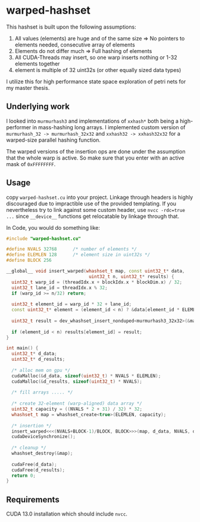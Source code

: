 # warped-hashset

This hashset is built upon the following assumptions:
1. All values (elements) are huge and of the same size => No pointers to elements needed, consecutive array of elements
2. Elements do not differ much => Full hashing of elements
4. All CUDA-Threads may insert, so one warp inserts nothing or 1-32 elements together
5. element is multiple of 32 uint32s (or other equally sized data types)

I utilize this for high performance state space exploration of petri nets for my master thesis.

## Underlying work

I looked into `murmurhash3` and implementations of `xxhash*` both being a high-performer in mass-hashing long arrays.
I implemented custom version of `murmurhash_32 -> murmurhash_32x32` and `xxhash32 -> xxhash32x32` for a warped-size parallel hashing function.

The warped versions of the insertion ops are done under the assumption that the whole warp is active. 
So make sure that you enter with an active mask of `0xFFFFFFFF`.

## Usage

copy `warped-hashset.cu` into your project.
Linkage through headers is highly discouraged due to impractible use of the provided templating.
If you nevertheless try to link against some custom header, use `nvcc -rdc=true ...` since `__device__` functions get relocatable by linkage through that.

In Code, you would do something like:

```c++
#include "warped-hashset.cu"

#define NVALS 32768      /* number of elements */
#define ELEMLEN 128      /* element size in uint32s */
#define BLOCK 256

__global__ void insert_warped(whashset_t map, const uint32_t* data, 
                               uint32_t n, uint32_t* results) {
  uint32_t warp_id = (threadIdx.x + blockIdx.x * blockDim.x) / 32;
  uint32_t lane_id = threadIdx.x % 32;
  if (warp_id >= n/32) return;
  
  uint32_t element_id = warp_id * 32 + lane_id;
  const uint32_t* element = (element_id < n) ? &data[element_id * ELEMLEN] : nullptr;
  
  uint32_t result = dev_whashset_insert_nonduped<murmurhash3_32x32>(&map, element);
  
  if (element_id < n) results[element_id] = result;
}

int main() {
  uint32_t* d_data;
  uint32_t* d_results;
  
  /* alloc mem on gpu */
  cudaMalloc(&d_data, sizeof(uint32_t) * NVALS * ELEMLEN);
  cudaMalloc(&d_results, sizeof(uint32_t) * NVALS);
  
  /* fill arrays ..... */
  
  /* create 32-element (warp-aligned) data array */
  uint32_t capacity = ((NVALS * 2 + 31) / 32) * 32;
  whashset_t map = whashset_create<true>(ELEMLEN, capacity);
  
  /* insertion */
  insert_warped<<<(NVALS+BLOCK-1)/BLOCK, BLOCK>>>(map, d_data, NVALS, d_results);
  cudaDeviceSynchronize();
  
  /* cleanup */
  whashset_destroy(&map);
  
  cudaFree(d_data);
  cudaFree(d_results);
  return 0;
}
```

## Requirements

CUDA 13.0 installation which should include `nvcc`.
